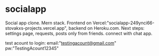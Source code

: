 # socialapp
 Social app clone. Mern stack. Frontend on Vercel:"socialapp-249ynci66-stovakxs-projects.vercel.app", backend on Heroku.com.
Next steps: settings page, requests, posts only from friends. connect with chat app. 

test acount to login:
email:"testingacount@gmail.com"
pw:"TestingAcount12345"
